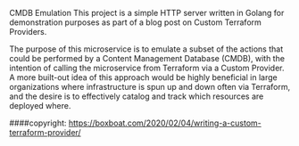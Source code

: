 CMDB Emulation
This project is a simple HTTP server written in Golang for demonstration purposes as part of a blog post on Custom Terraform Providers.

The purpose of this microservice is to emulate a subset of the actions that could be performed by a Content Management Database (CMDB), with the intention of calling the microservice from Terraform via a Custom Provider. A more built-out idea of this approach would be highly beneficial in large organizations where infrastructure is spun up and down often via Terraform, and the desire is to effectively catalog and track which resources are deployed where.

####copyright: https://boxboat.com/2020/02/04/writing-a-custom-terraform-provider/